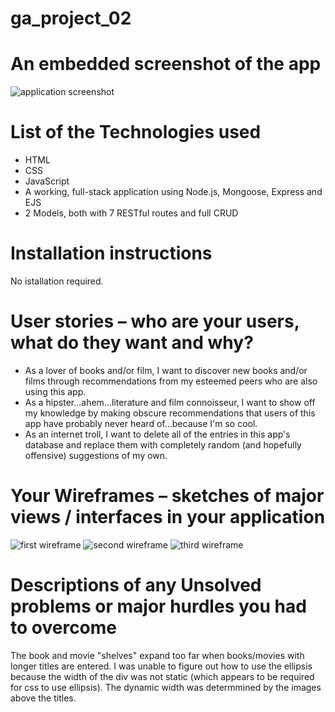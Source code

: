 # ga_project_02

<h1>An embedded screenshot of the app</h1>
<img src="public/assets/wire_frames/index_screenshot.png" alt="application screenshot"/>

 <h1>List of the Technologies used</h1>
 <ul>
  <li>HTML</li>
  <li>CSS</li>
  <li>JavaScript</li>
  <li>A working, full-stack application using Node.js, Mongoose, Express and EJS</li>
  <li>2 Models, both with 7 RESTful routes and full CRUD</li>
 </ul>
 
 <h1>Installation instructions</h1>
 No istallation required.
 
 <h1>User stories – who are your users, what do they want and why?</h1>
 <ul>
  <li>As a lover of books and/or film, I want to discover new books and/or films through recommendations from my esteemed peers who are also using this app.</li>
  <li>As a hipster...ahem...literature and film connoisseur, I want to show off my knowledge by making obscure recommendations that users of this app have probably never heard of...because I'm so cool.</li>
  <li>As an internet troll, I want to delete all of the entries in this app's database and replace them with completely random (and hopefully offensive) suggestions of my own.</li>
 </ul>
 
 <h1>Your Wireframes – sketches of major views / interfaces in your application</h1>
 <img src="public/assets/wire_frames/film_rec_main.jpg" alt="first wireframe"/>
 <img src="public/assets/wire_frames/film_rec_show_page.jpg" alt="second wireframe"/>
 <img src="public/assets/wire_frames/film_rec_rec_form.jpg" alt="third wireframe"/>
 
 <h1>Descriptions of any Unsolved problems or major hurdles you had to overcome</h1>
 <p> The book and movie "shelves" expand too far when books/movies with longer titles are entered.  I was unable to figure out how to use the ellipsis because the width of the div was not static (which appears to be required for css to use ellipsis).  The dynamic width was determmined by the images above the titles.</p>
